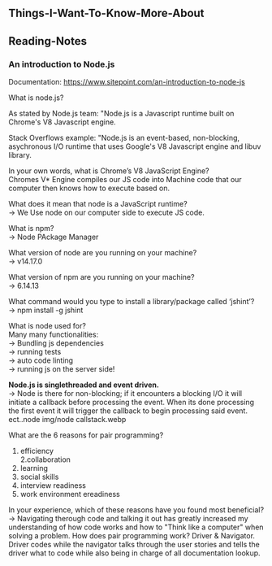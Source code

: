## Things-I-Want-To-Know-More-About  

## Reading-Notes  

### An introduction to Node.js 
Documentation: https://www.sitepoint.com/an-introduction-to-node-js  

What is node.js? 

As stated by Node.js team: "Node.js is a Javascript runtime built on Chrome's V8 Javascript engine.

Stack Overflows example: "Node.js is an event-based, non-blocking, asychronous I/O runtime that uses Google's V8 Javascript engine and libuv library.

In your own words, what is Chrome’s V8 JavaScript Engine?  
Chromes V* Engine compiles our JS code into Machine code that our computer then knows how to execute based on. 

What does it mean that node is a JavaScript runtime?  
-> We Use node on our computer side to execute JS code.

What is npm?  
-> Node PAckage Manager

What version of node are you running on your machine?  
-> v14.17.0

What version of npm are you running on your machine?  
-> 6.14.13

What command would you type to install a library/package called ‘jshint’?  
-> npm install -g jshint

What is node used for?  
Many many functionalities:   
-> Bundling js dependencies  
-> running tests  
-> auto code linting  
-> running js on the server side!  


**Node.js is singlethreaded and event driven.**  
-> Node is there for non-blocking; if it encounters a blocking I/O it will initiate a callback before processing the event. When its done processing the first event it will trigger the callback to begin processing said event. ect..node 
img/node callstack.webp  

What are the 6 reasons for pair programming?
1. efficiency  
2.collaboration
3. learning
4. social skills
5. interview readiness
6. work environment ereadiness

In your experience, which of these reasons have you found most beneficial?
-> Navigating therough code and talking it out has greatly increased my understanding of how code works and how to "Think like a computer" when solving a problem.
How does pair programming work?
Driver & Navigator. Driver codes while the navigator talks through the user stories and tells the driver what to code while also being in charge of all documentation lookup.
